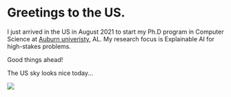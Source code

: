 # Greetings to the US.

I just arrived in the US in August 2021 to start my Ph.D program in Computer Science at [Auburn univeristy](http://anhnguyen.me/lab/), AL. My research focus is Explainable AI for high-stakes problems. 

Good things ahead!

The US sky looks nice today...

![](https://github.com/giangnguyen2412/giangnguyen2412.github.io/tree/master/assets/images/post/20210814_133620.jpeg)